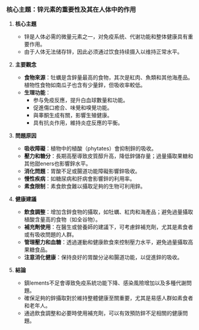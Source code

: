 ### 核心主題：锌元素的重要性及其在人体中的作用

1. **核心主題**  
   - 锌是人体必需的微量元素之一，对免疫系统、代谢功能和整体健康具有重要作用。
   - 由于人体无法储存锌，因此必须通过饮食持续摄入以维持正常水平。

2. **主要觀念**  
   - **食物來源**：牡蠣是含鋅量最高的食物，其次是紅肉、魚類和其他海產品。植物性食物如南瓜子也含有少量鋅，但吸收率較低。
   - **生理功能**：  
     - 参与免疫反應，提升白血球數量和功能。  
     - 促進傷口癒合、味覺和嗅覺功能。  
     - 與睾酮生成有關，影響生殖健康。  
     - 具有抗炎作用，維持炎症反應的平衡。

3. **問題原因**  
   - **吸收障礙**：植物中的植酸（phytates）會抑制鋅的吸收。  
   - **壓力和糖分**：長期高壓導致皮質醇升高，降低鋅儲存量；過量攝取果糖和其他甜eners也影響鋅水平。  
   - **消化問題**：胃酸不足或腸道功能障礙影響鋅吸收。  
   - **慢性疾病**：如糖尿病和肝病會影響鋅的利用率。  
   - **素食限制**：素食飲食難以攝取足夠的生物可利用鋅。

4. **健康建議**  
   - **飲食調整**：增加含鋅食物的攝取，如牡蠣、紅肉和海產品；避免過量攝取植酸含量高的食物（如全谷物）。  
   - **補充劑使用**：在醫生或營養師的建議下，可考慮鋅補充劑，尤其是素食者或有吸收問題的人群。  
   - **管理壓力和血糖**：透過運動和健康飲食來控制壓力水平，避免過量攝取高果糖食品。  
   - **注意消化健康**：保持良好的胃酸分泌和腸道功能，以促進鋅的吸收。

5. **結論**  
   - 鎮lements不足會導致免疫系統功能下降、感染風險增加以及多種代謝問題。  
   - 確保足夠的鋅攝取對於維持整體健康至關重要，尤其是易感人群如素食者和老年人。  
   - 通過飲食調整和必要時使用補充劑，可以有效預防鋅不足相關的健康問題。